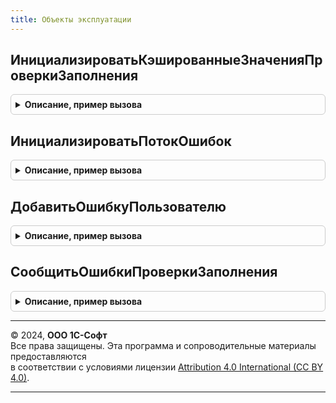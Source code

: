 ```yaml
---
title: Объекты эксплуатации
---
```



## ИнициализироватьКэшированныеЗначенияПроверкиЗаполнения
<details style="margin: 1em 0; padding: 0.5em; border: 1px solid #ccc; border-radius: 6px;">

<summary style="font-weight: bold; cursor: pointer;">Описание, пример вызова</summary>

```bsl

// Выполняет инициализацию структуры кэшированных значений проверки заполнения
//
// Параметры:
// 		КэшированныеЗначения - Структура - Структура кэшированных значений проверки заполнения.
//
Процедура ИнициализироватьКэшированныеЗначенияПроверкиЗаполнения(КэшированныеЗначения) Экспорт
```

Пример вызова
```bsl
ОбъектыЭксплуатации.ИнициализироватьКэшированныеЗначенияПроверкиЗаполнения(КэшированныеЗначения) 
```
</details>

## ИнициализироватьПотокОшибок
<details style="margin: 1em 0; padding: 0.5em; border: 1px solid #ccc; border-radius: 6px;">

<summary style="font-weight: bold; cursor: pointer;">Описание, пример вызова</summary>

```bsl

// Выполняет инициализацию структуры потока ошибок проверки заполнения
//
// Параметры:
// 		ПотокОшибок - Структура - Структура потока ошибок проверки заполнения.
//
Процедура ИнициализироватьПотокОшибок(ПотокОшибок) Экспорт
```

Пример вызова
```bsl
ОбъектыЭксплуатации.ИнициализироватьПотокОшибок(ПотокОшибок) 
```
</details>

## ДобавитьОшибкуПользователю
<details style="margin: 1em 0; padding: 0.5em; border: 1px solid #ccc; border-radius: 6px;">

<summary style="font-weight: bold; cursor: pointer;">Описание, пример вызова</summary>

```bsl

// Добавляет в список ошибок новую ошибку пользователя для дальнейшей отправки
// с помощью процедуры СообщитьОшибкиПользователю().
//  Используется в процедурах ОбработкаПроверкиЗаполнения.
//
// Параметры:
// 		Ошибки - Структура - Содержит поток ошибок:
// 		              * СписокОшибок - Массив -
// 		              * СчетчикОшибок - Соответствие -
//
// 		ОбъектОшибки - СправочникСсылка.ОбъектыЭксплуатации, СправочникСсылка.УзлыОбъектовЭксплуатации - объект, владелец ошибки.
//
// 		ПолеОшибки - Строка - значение, которое задается в свойстве Поле объекта СообщениеПользователю.
//                    Для автоподстановки номера строки должна содержать "%1".
//                    Например, "Объект.ИНН" или "Объект.Пользователи[%1].Пользователь".
//
// 		ТекстДляОднойОшибки - Строка - текст ошибки для случая, когда ГруппаОшибок в коллекции только одна,
//                    например, НСтр("ru = 'Пользователь не выбран.'").
//
// 		ГруппаОшибок - Произвольный - используется для выбора либо текста для одной ошибки,
//                    либо текста для нескольких ошибок, например, имя "Объект.Пользователи".
//                    Если значение не заполнено, тогда используется текст для одной ошибки.
//
// 		НомерСтроки - Число - значение от 0 ... , определяющее номер строки, который нужно подставить
//                    в строку ПолеОшибки и в ТекстДляНесколькихОшибок (подставляется НомерСтроки + 1).
//
// 		ТекстДляНесколькихОшибок - Строка - текст ошибки для случая, когда добавлено несколько ошибок с одинаковым
//                    свойством ГруппаОшибок, например, НСтр("ru = 'Пользователь в строке %1 не выбран.'").
//
Процедура ДобавитьОшибкуПользователю(Ошибки, Знач ОбъектОшибки, Знач ПолеОшибки, Знач ТекстДляОднойОшибки, Знач ГруппаОшибок = "", Знач НомерСтроки = 0, Знач ТекстДляНесколькихОшибок = "") Экспорт
```

Пример вызова
```bsl
ОбъектыЭксплуатации.ДобавитьОшибкуПользователю(Ошибки, ОбъектОшибки, ПолеОшибки, ТекстДляОднойОшибки, ГруппаОшибок, НомерСтроки, ТекстДляНесколькихОшибок);
```
</details>

## СообщитьОшибкиПроверкиЗаполнения
<details style="margin: 1em 0; padding: 0.5em; border: 1px solid #ccc; border-radius: 6px;">

<summary style="font-weight: bold; cursor: pointer;">Описание, пример вызова</summary>

```bsl

// Процедура сообщает ошибки проверки заполнения
//
// Параметры:
// 		Ошибки  - Неопределено - возврат, значение, установленное при использовании процедуры ОбщегоНазначенияКлиентСервер.ДобавитьОшибкуПользователю().
// 		Отказ - Булево - устанавливается Истина, если ошибки сообщались.
//
Процедура СообщитьОшибкиПроверкиЗаполнения(Ошибки, Отказ=Ложь) Экспорт
```

Пример вызова
```bsl
ОбъектыЭксплуатации.СообщитьОшибкиПроверкиЗаполнения(Ошибки, Отказ);
```
</details>

---

© 2024, **ООО 1С-Софт**  
Все права защищены. Эта программа и сопроводительные материалы предоставляются  
в соответствии с условиями лицензии [Attribution 4.0 International (CC BY 4.0)](https://creativecommons.org/licenses/by/4.0/legalcode).

---
